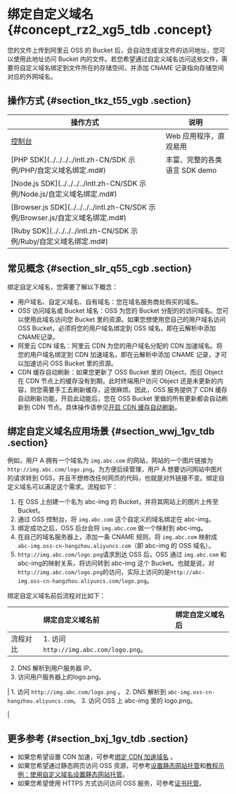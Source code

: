 # 绑定自定义域名 {#concept_rz2_xg5_tdb .concept}

您的文件上传到阿里云 OSS 的 Bucket 后，会自动生成该文件的访问地址，您可以使用此地址访问 Bucket 内的文件。若您希望通过自定义域名访问这些文件，需要将自定义域名绑定到文件所在的存储空间，并添加 CNAME 记录指向存储空间对应的外网域名。

## 操作方式 {#section_tkz_t55_vgb .section}

|操作方式|说明|
|----|--|
|[控制台](../../../../intl.zh-CN/控制台用户指南/管理存储空间/管理域名/绑定自定义域名.md#)|Web 应用程序，直观易用|
|[PHP SDK](../../../../intl.zh-CN/SDK 示例/PHP/自定义域名绑定.md#)|丰富、完整的各类语言 SDK demo|
|[Node.js SDK](../../../../intl.zh-CN/SDK 示例/Node.js/自定义域名绑定.md#)|
|[Browser.js SDK](../../../../intl.zh-CN/SDK 示例/Browser.js/自定义域名绑定.md#)|
|[Ruby SDK](../../../../intl.zh-CN/SDK 示例/Ruby/自定义域名绑定.md#)|

## 常见概念 {#section_slr_q55_cgb .section}

绑定自定义域名，您需要了解以下概念：

-   用户域名、自定义域名、自有域名：您在域名服务商处购买的域名。
-   OSS 访问域名或 Bucket 域名：OSS 为您的 Bucket 分配的的访问域名。您可以使用此域名访问您 Bucket 里的资源。如果您想使用您自己的用户域名访问 OSS Bucket，必须将您的用户域名绑定到 OSS 域名，即在云解析中添加CNAME记录。
-   阿里云 CDN 域名：阿里云 CDN 为您的用户域名分配的 CDN 加速域名。将您的用户域名绑定到 CDN 加速域名，即在云解析中添加 CNAME 记录，才可以加速访问 OSS Bucket 里的资源。
-   CDN 缓存自动刷新：如果您更新了 OSS Bucket 里的 Object，而旧 Object 在 CDN 节点上的缓存没有到期，此时终端用户访问 Object 还是未更新的内容，则您需要手工去刷新缓存，这很麻烦。因此，OSS 服务提供了 CDN 缓存自动刷新功能，开启此动能后，您在 OSS Bucket 里做的所有更新都会自动刷新到 CDN 节点。具体操作请参见[开启 CDN 缓存自动刷新](intl.zh-CN/控制台用户指南/管理存储空间/管理域名/绑定CDN加速域名.md#cdncache)。

## 绑定自定义域名应用场景 {#section_wwj_1gv_tdb .section}

例如，用户 A 拥有一个域名为 `img.abc.com` 的网站，网站的一个图片链接为`http://img.abc.com/logo.png`。为方便后续管理，用户 A 想要访问网站中图片的请求转到 OSS，并且不想修改任何网页的代码，也就是对外链接不变。绑定自定义域名可以满足这个需求。流程如下：

1.  在 OSS 上创建一个名为 abc-img 的 Bucket，并将其网站上的图片上传至 Bucket。
2.  通过 OSS 控制台，将 `img.abc.com` 这个自定义的域名绑定在 abc-img。
3.  绑定成功之后，OSS 后台会将 `img.abc.com` 做一个映射到 abc-img。
4.  在自己的域名服务器上，添加一条 CNAME 规则，将 `img.abc.com` 映射成 `abc-img.oss-cn-hangzhou.aliyuncs.com`（即 abc-img 的 OSS 域名）。
5.  `http://img.abc.com/logo.png`请求到达 OSS 后，OSS 通过 `img.abc.com` 和 abc-img的映射关系，将访问转到 abc-img 这个 Bucket。也就是说，对`http://img.abc.com/logo.png`的访问，实际上访问的是`http://abc-img.oss-cn-hangzhou.aliyuncs.com/logo.png`。

绑定自定义域名前后流程对比如下：

| |绑定自定义域名前|绑定自定义域名后|
|:-|:-------|:-------|
|流程对比| 1.  访问 `http://img.abc.com/logo.png`。
2.  DNS 解析到用户服务器 IP。
3.  访问用户服务器上的logo.png。

 | 1.  访问 `http://img.abc.com/logo.png` 。
2.  DNS 解析到 `abc-img.oss-cn-hangzhou.aliyuncs.com`。
3.  访问 OSS 上 abc-img 里的 logo.png。

 |

## 更多参考 {#section_bxj_1gv_tdb .section}

-   如果您希望设置 CDN 加速，可参考[绑定 CDN 加速域名](intl.zh-CN/控制台用户指南/管理存储空间/管理域名/绑定CDN加速域名.md#) 。
-   如果您希望通过静态网页访问 OSS 资源，可参考[设置静态网站托管](intl.zh-CN/控制台用户指南/管理存储空间/设置静态网站托管.md#)和[教程示例：使用自定义域名设置静态网站托管](intl.zh-CN/开发指南/静态网站托管/教程示例：使用自定义域名设置静态网站托管.md#)。
-   如果您希望使用 HTTPS 方式访问访问 OSS 服务，可参考[证书托管](../../../../intl.zh-CN/控制台用户指南/管理存储空间/管理域名/证书托管.md#)。

